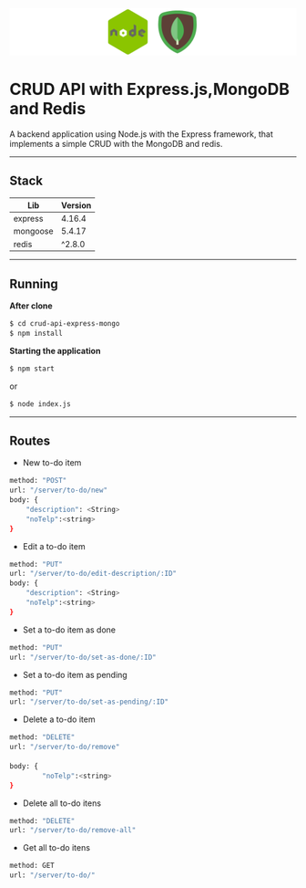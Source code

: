 ![](https://github.com/EduardoRotundaro/crud-api-express-mongo/blob/master/docs/images/01.png?raw=true)

# CRUD API with Express.js,MongoDB and Redis

A backend application using Node.js with the Express framework, that implements a simple CRUD with the MongoDB and redis.

---

## Stack

| Lib | Version |
| ------ | ------ |
| express | 4.16.4 |
| mongoose | 5.4.17 |
| redis    | ^2.8.0 |
 

---

## Running

**After clone**

```sh
$ cd crud-api-express-mongo
$ npm install
```

**Starting the application**

```sh
$ npm start
```

or

```sh
$ node index.js
```

---

## Routes

* New to-do item
```sh
method: "POST"
url: "/server/to-do/new"
body: {
    "description": <String>
    "noTelp":<string>
}
```

* Edit a to-do item
```sh
method: "PUT"
url: "/server/to-do/edit-description/:ID"
body: {
    "description": <String>
    "noTelp":<string>
}
```

* Set a to-do item as done
```sh
method: "PUT"
url: "/server/to-do/set-as-done/:ID"
```

* Set a to-do item as pending
```sh
method: "PUT"
url: "/server/to-do/set-as-pending/:ID"
```

* Delete a to-do item
```sh
method: "DELETE"
url: "/server/to-do/remove"

body: {
        "noTelp":<string>
}
```


* Delete all to-do itens
```sh
method: "DELETE"
url: "/server/to-do/remove-all"
```

* Get all to-do itens
```sh
method: GET
url: "/server/to-do/"
```


